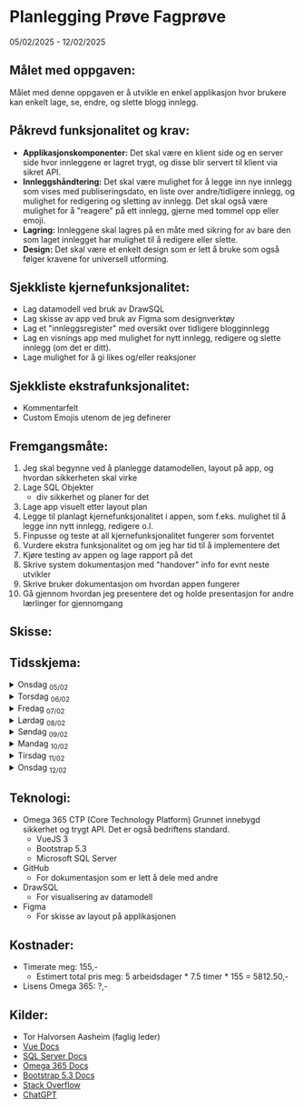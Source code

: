 # Planlegging Prøve Fagprøve
  <p>05/02/2025 - 12/02/2025</p>

## Målet med oppgaven:
Målet med denne oppgaven er å utvikle en enkel applikasjon hvor brukere kan enkelt lage, se, endre, og slette blogg innlegg.

## Påkrevd funksjonalitet og krav:
- **Applikasjonskomponenter:** Det skal være en klient side og en server side hvor innleggene er lagret trygt, og disse blir servert til klient via sikret API.
- **Innleggshåndtering:**  Det skal være mulighet for å legge inn nye innlegg som vises med publiseringsdato, en liste over andre/tidligere innlegg, og mulighet for redigering og sletting av innlegg. Det skal også være mulighet for å "reagere" på ett innlegg, gjerne med tommel opp eller emoji.
- **Lagring:** Innleggene skal lagres på en måte med sikring for av bare den som laget innlegget har mulighet til å redigere eller slette.
- **Design:** Det skal være et enkelt design som er lett å bruke som også følger kravene for universell utforming.


## Sjekkliste kjernefunksjonalitet:
- Lag datamodell ved bruk av DrawSQL
- Lag skisse av app ved bruk av Figma som designverktøy
- Lag et "innleggsregister" med oversikt over tidligere blogginnlegg
- Lag en visnings app med mulighet for nytt innlegg, redigere og slette innlegg (om det er ditt).
- Lage mulighet for å gi likes og/eller reaksjoner
  
## Sjekkliste ekstrafunksjonalitet:
- Kommentarfelt
- Custom Emojis utenom de jeg definerer
  
## Fremgangsmåte:
1. Jeg skal begynne ved å planlegge datamodellen, layout på app, og hvordan sikkerheten skal virke
2. Lage SQL Objekter
   - div sikkerhet og planer for det
3. Lage app visuelt etter layout plan
4. Legge til planlagt kjernefunksjonalitet i appen, som f.eks. mulighet til å legge inn nytt innlegg, redigere o.l.
5. Finpusse og teste at all kjernefunksjonalitet fungerer som forventet
6. Vurdere ekstra funksjonalitet og om jeg har tid til å implementere det
7. Kjøre testing av appen og lage rapport på det
8. Skrive system dokumentasjon med "handover" info for evnt neste utvikler
9. Skrive bruker dokumentasjon om hvordan appen fungerer
10. Gå gjennom hvordan jeg presentere det og holde presentasjon for andre lærlinger for gjennomgang

## Skisse:


## Tidsskjema:

<details>
  <summary>
      Onsdag <sub>05/02</sub>
  </summary>
  <ul>
    <li> Gjennomgang fagprøve - 1.5t </li>
    <li> Planlegge og skrive plandokument - 2.5t </li>
    <li> Lage datamodell, og tenke over views og procedures som trengs - 2t </li>
    <li> Lage skisse av app i Figma - 1.5t </li>
    <li> Levere dokumentasjon, datamodell og skisser - Før 17:00 </li>
  </ul>
</details>
<details>
  <summary>
    Torsdag <sub>06/02</sub>
  </summary>
  <ul>
    <li>Lage objektene til datamodellen og eventuelle views og procedures - 7.25t</li>
    <li>Dokumentere og reflekter over eventuelle endringer fra planen - 0.25t</li>
  </ul>
</details>
<details>
  <summary>
    Fredag <sub>07/02</sub>
  </summary>
  <ul>
    <li>Ferdigstill objektene til datamodellen - 7t</li>
    <li>Dokumentere og reflekter over eventuelle endringer fra planen - 0.5t</li>
  </ul>
</details>
<details>
  <summary>
    Lørdag <sub>08/02</sub>
  </summary>
  <ul>
    <li>Start app utvikling - 7t</li>
    <li>Dokumentere og reflekter over eventuelle endringer fra planen - 0.5t</li>
  </ul>
</details>
<details>
  <summary>
    Søndag <sub>09/02</sub>
  </summary>
  <ul>
    <li>Fortsette implementasjon av app og vurder eventuelle ekstrafunksjonalitet - 7t</li>
    <li>Dokumentere og reflekter over eventuelle endringer fra planen - 0.5t</li>
  </ul>
</details>
<details>
  <summary>
    Mandag <sub>10/02</sub>
  </summary>
  <ul>
    <li>Ferdigstill funksjonalitet - 4.5t</li>
    <li>Begynne på system dokumentasjon - 2t</li>
    <li>Dokumentere og reflekter over eventuelle endringer fra planen - 1t</li>
  </ul>
</details>
<details>
  <summary>
    Tirsdag <sub>11/02</sub>
  </summary>
  <ul>
    <li>Fullfør system dokumentasjon, brukerveileding, og test rapport - 7.5</li>
  </ul>
</details>
<details>
  <summary>
    Onsdag <sub>12/02</sub>
  </summary>
  <ul>
    <li>Presentere løsning for sensor og prøvenemd</li>
  </ul>
</details>

## Teknologi:

- Omega 365 CTP (Core Technology Platform)
  Grunnet innebygd sikkerhet og trygt API. Det er også bedriftens standard.
  - VueJS 3
  - Bootstrap 5.3
  - Microsoft SQL Server
- GitHub
  - For dokumentasjon som er lett å dele med andre
- DrawSQL
  - For visualisering av datamodell
- Figma
  - For skisse av layout på applikasjonen
  

## Kostnader:
- Timerate meg: 155,-
  - Estimert total pris meg: 5 arbeidsdager * 7.5 timer * 155 = 5812.50,-
- Lisens Omega 365: ?,-

## Kilder:
- Tor Halvorsen Aasheim (faglig leder)
- [Vue Docs](https://vuejs.org/)
- [SQL Server Docs](https://learn.microsoft.com/en-us/sql/?view=sql-server-ver16)
- [Omega 365 Docs](https://docs.omega365.com)
- [Bootstrap 5.3 Docs](https://getbootstrap.com/docs/5.3)
- [Stack Overflow](https://stackoverflow.com/)
- [ChatGPT](https://chatgpt.com)
